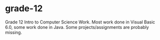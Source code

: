 # grade-12
Grade 12 Intro to Computer Science Work.  Most work done in Visual Basic 6.0, some work done in Java.  Some projects/assignments are probably missing.
